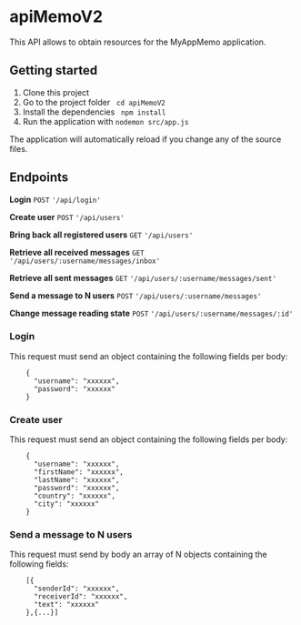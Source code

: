 # apiMemoV2

This API allows to obtain resources for the MyAppMemo application.

## Getting started

1. Clone this project
2. Go to the project folder ` cd apiMemoV2`
3. Install the dependencies ` npm install`
4. Run the application with `nodemon src/app.js`

The application will automatically reload if you change any of the source files.

## Endpoints

__Login__
`POST` `'/api/login'`

__Create user__
`POST` `'/api/users'`

__Bring back all registered users__
`GET` `'/api/users'`

__Retrieve all received messages__
`GET` `'/api/users/:username/messages/inbox'`

__Retrieve all sent messages__
`GET` `'/api/users/:username/messages/sent'`

__Send a message to N users__
`POST` `'/api/users/:username/messages'`

__Change message reading state__
`POST` `'/api/users/:username/messages/:id'`


### Login
This request must send an object containing the following fields per body:
```
    {
      "username": "xxxxxx",
      "password": "xxxxxx"
    }

```

### Create user
This request must send an object containing the following fields per body:
```
    {
      "username": "xxxxxx",
      "firstName": "xxxxxx",
      "lastName": "xxxxxx",
      "password": "xxxxxx",
      "country": "xxxxxx",
      "city": "xxxxxx"
    }

```

### Send a message to N users
This request must send by body an array of N objects containing the following fields:
```
    [{
      "senderId": "xxxxxx",
      "receiverId": "xxxxxx",
      "text": "xxxxxx"
    },{...}]

```
